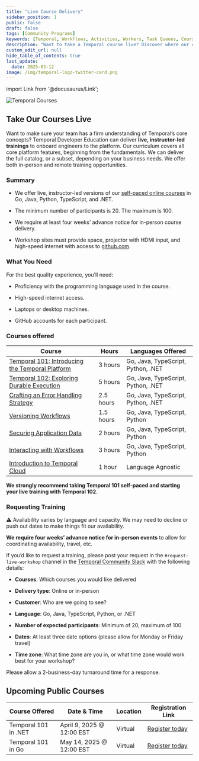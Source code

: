 ```yaml
---
title: "Live Course Delivery"
sidebar_position: 1
public: false
draft: false
tags: [Community Programs]
keywords: [Temporal, Workflows, Activities, Workers, Task Queues, Courses, external service, games, signals, queries, updates]
description: "Want to take a Temporal course live? Discover where our courses are being taught live or request a live delivery for your community."
custom_edit_url: null
hide_table_of_contents: true
last_update:
  date: 2025-03-12
image: /img/temporal-logo-twitter-card.png
---
```


import Link from '@docusaurus/Link';

<img className="banner" src="/img/banners/courses.png" alt="Temporal Courses" />

## Take Our Courses Live

Want to make sure your team has a firm understanding of Temporal’s core concepts? 
Temporal Developer Education can deliver **live, instructor-led trainings** to onboard engineers to the platform. 
Our curriculum covers all core platform features, beginning from the fundamentals. 
We can deliver the full catalog, or a subset, depending on your business needs. 
We offer both in-person and remote training opportunities.

### Summary

- We offer live, instructor-led versions of our [self-paced online courses](https://learn.temporal.io/courses) in Go, Java, Python, TypeScript, and .NET. 

- The minimum number of participants is 20. The maximum is 100.

- We require at least four weeks’ advance notice for in-person course delivery.

- Workshop sites must provide space, projector with HDMI input, and high-speed internet with access to [github.com](http://github.com).

### What You Need

For the best quality experience, you’ll need:

- Proficiency with the programming language used in the course.

- High-speed internet access.

- Laptops or desktop machines.

- GitHub accounts for each participant.

### Courses offered

| Course                                                                                             | Hours     | Languages Offered                  |
| -------------------------------------------------------------------------------------------------- | --------- | ---------------------------------- |
| [Temporal 101: Introducing the Temporal Platform](https://learn.temporal.io/courses/temporal_101/) | 3 hours   | Go, Java, TypeScript, Python, .NET |
| [Temporal 102: Exploring Durable Execution](https://learn.temporal.io/courses/temporal_102/)       | 5 hours   | Go, Java, TypeScript, Python, .NET       |
| [Crafting an Error Handling Strategy](https://learn.temporal.io/courses/errstrat/)                 | 2.5 hours | Go, Java, TypeScript, Python, .NET       |
| [Versioning Workflows](https://learn.temporal.io/courses/versioning/)                              | 1.5 hours | Go, Java, TypeScript, Python       |
| [Securing Application Data](https://learn.temporal.io/courses/appdatasec/)                         | 2 hours   | Go, Java, TypeScript, Python       |
| [Interacting with Workflows](https://learn.temporal.io/courses/interacting_with_workflows/)        | 3 hours   | Go, Java, TypeScript, Python       |
| [Introduction to Temporal Cloud](https://learn.temporal.io/courses/intro_to_temporal_cloud/)       | 1 hour    | Language Agnostic                  |

**We strongly recommend taking Temporal 101 self-paced and starting your live training with Temporal 102.**

### Requesting Training

⚠️ Availability varies by language and capacity. We may need to decline or push out dates to make things fit our availability.

**We require four weeks’ advance notice for in-person events** to allow for coordinating availability, travel, etc.

If you’d like to request a training, please post your request in the `#request-live-workshop` channel in the [Temporal Community Slack](https://t.mp/slack) with the following details:

- **Courses**: Which courses you would like delivered

- **Delivery type**: Online or in-person

- **Customer**: Who are we going to see?

- **Language**: Go, Java, TypeScript, Python, or .NET

- **Number of expected participants**: Minimum of 20, maximum of 100

- **Dates**: At least three date options (please allow for Monday or Friday travel)

- **Time zone**: What time zone are you in, or what time zone would work best for your workshop?

Please allow a 2-business-day turnaround time for a response.

## Upcoming Public Courses

| Course Offered | Date & Time | Location | Registration Link | 
| -------------- | ---- | -------- | ----------------- |
| Temporal 101 in .NET | April 9, 2025 @ 12:00 EST | Virtual | [Register today](https://pages.temporal.io/workshop-dotnet-101-2504) |
| Temporal 101 in Go | May 14, 2025 @ 12:00 EST | Virtual | [Register today](https://pages.temporal.io/workshop-go-101-2505) |